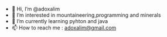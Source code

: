 - 👋 Hi, I’m @adoxalim
- 👀 I’m interested in mountaineering,programming and minerals
- 🌱 I’m currently learning pyhton and java
- 📫 How to reach me : adoxalim@gmail.com
